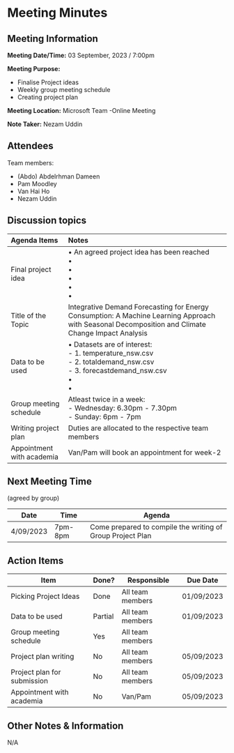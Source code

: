 # Meeting Minutes
## Meeting Information
**Meeting Date/Time:** 03 September, 2023 / 7:00pm
  
**Meeting Purpose:**
- Finalise Project ideas
- Weekly group meeting schedule
- Creating project plan
   
**Meeting Location:** Microsoft Team -Online Meeting

**Note Taker:** Nezam Uddin  

## Attendees
Team members:
- (Abdo) Abdelrhman Dameen
- Pam Moodley
- Van Hai Ho
- Nezam Uddin

## Discussion topics



| Agenda Items  | Notes  |
|:----------|:----------|
| Final project idea  |• An agreed project idea has been reached <br>•  <br>• <br>• <br>• <br>•|
| Title of the Topic    | Integrative Demand Forecasting for Energy Consumption: A Machine Learning Approach with Seasonal Decomposition and Climate Change Impact Analysis|
| Data to be used   | • Datasets are of interest: <br> - 1. temperature_nsw.csv <br>- 2. totaldemand_nsw.csv <br>-  3. forecastdemand_nsw.csv<br>• <br>• |
| Group meeting schedule   | Atleast twice in a week: <br> - Wednesday: 6.30pm - 7.30pm <br>- Sunday: 6pm - 7pm |
| Writing project plan    | Duties are allocated to the respective team members|
| Appointment with academia   | Van/Pam will book an appointment for week-2|


## Next Meeting Time
(agreed by group)

Date      | Time    | Agenda |
--------- | ------- | -----------------------|
4/09/2023 | 7pm-8pm | Come prepared to compile the writing of Group Project Plan


## Action Items
| Item | Done? | Responsible | Due Date |
| ---- | ---- | ---- | ---- |
| Picking Project Ideas | Done | All team members | 01/09/2023 |
| Data to be used | Partial | All team members | 01/09/2023 |
| Group meeting schedule  | Yes | All team members |  |
| Project plan writing| No | All team members | 05/09/2023 |
| Project plan for submission | No | All team members | 05/09/2023 |
| Appointment with academia  | No | Van/Pam | 05/09/2023 |


## Other Notes & Information
N/A